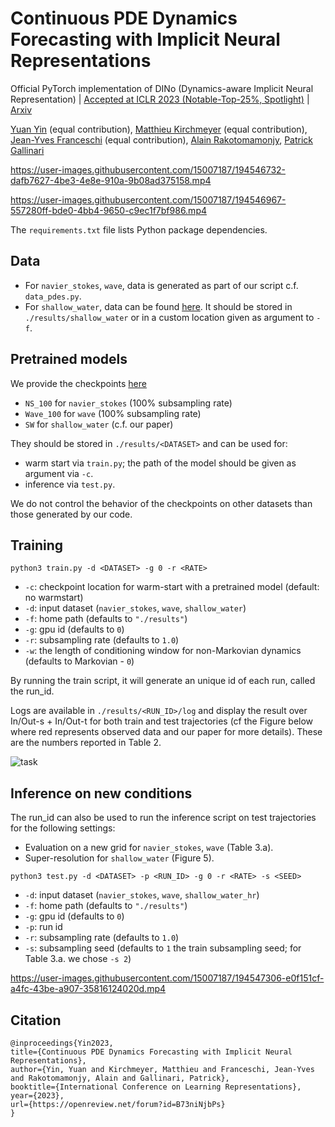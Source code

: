 # Continuous PDE Dynamics Forecasting with Implicit Neural Representations

Official PyTorch implementation of DINo (Dynamics-aware Implicit Neural Representation) | [Accepted at ICLR 2023 (Notable-Top-25%, Spotlight)](https://openreview.net/forum?id=B73niNjbPs) | [Arxiv](https://arxiv.org/abs/2209.14855) 

[Yuan Yin](https://yuan-yin.github.io/) (equal contribution), [Matthieu Kirchmeyer](https://mkirchmeyer.github.io/) (equal contribution), [Jean-Yves Franceschi](https://jyfranceschi.fr) (equal contribution), [Alain Rakotomamonjy](http://asi.insa-rouen.fr/enseignants/~arakoto/), [Patrick Gallinari](http://www-connex.lip6.fr/~gallinar/gallinari/pmwiki.php)

https://user-images.githubusercontent.com/15007187/194546732-dafb7627-4be3-4e8e-910a-9b08ad375158.mp4

https://user-images.githubusercontent.com/15007187/194546967-557280ff-bde0-4bb4-9650-c9ec1f7bf986.mp4

The `requirements.txt` file lists Python package dependencies.

## Data 

* For `navier_stokes`, `wave`, data is generated as part of our script c.f. `data_pdes.py`.
* For `shallow_water`, data can be found [here](https://doi.org/10.6084/m9.figshare.21298179).
It should be stored in `./results/shallow_water` or in a custom location given as argument to `-f`.

## Pretrained models

We provide the checkpoints [here](https://doi.org/10.6084/m9.figshare.21298251) 
* `NS_100` for `navier_stokes` (100% subsampling rate)
* `Wave_100` for `wave` (100% subsampling rate)
* `SW` for `shallow_water` (c.f. our paper)

They should be stored in `./results/<DATASET>` and can be used for:
* warm start via `train.py`; the path of the model should be given as argument via `-c`. 
* inference via `test.py`.

We do not control the behavior of the checkpoints on other datasets than those generated by our code.

## Training

```
python3 train.py -d <DATASET> -g 0 -r <RATE>
```

* `-c`: checkpoint location for warm-start with a pretrained model (default: no warmstart)
* `-d`: input dataset (`navier_stokes`, `wave`, `shallow_water`)
* `-f`: home path (defaults to `"./results"`)
* `-g`: gpu id (defaults to `0`)
* `-r`: subsampling rate (defaults to `1.0`)
* `-w`: the length of conditioning window for non-Markovian dynamics (defaults to Markovian - `0`)

By running the train script, it will generate an unique id of each run, called the run_id.

Logs are available in `./results/<RUN_ID>/log` and display the result over In/Out-s + In/Out-t for both train and test trajectories (cf the Figure below where red represents observed data and our paper for more details). 
These are the numbers reported in Table 2.

![task](https://user-images.githubusercontent.com/15007187/215505653-843c1b0e-f7e1-41ce-819b-a16aec1d09d5.png)

## Inference on new conditions

The run_id can also be used to run the inference script on test trajectories for the following settings:
* Evaluation on a new grid for `navier_stokes`, `wave` (Table 3.a).
* Super-resolution for `shallow_water` (Figure 5).

```
python3 test.py -d <DATASET> -p <RUN_ID> -g 0 -r <RATE> -s <SEED>
```

* `-d`: input dataset (`navier_stokes`, `wave`, `shallow_water_hr`)
* `-f`: home path (defaults to `"./results"`)
* `-g`: gpu id (defaults to `0`)
* `-p`: run id
* `-r`: subsampling rate (defaults to `1.0`)
* `-s`: subsampling seed (defaults to `1` the train subsampling seed; for Table 3.a. we chose `-s 2`)

https://user-images.githubusercontent.com/15007187/194547306-e0f151cf-a4fc-43be-a907-35816124020d.mp4

## Citation

```
@inproceedings{Yin2023,
title={Continuous PDE Dynamics Forecasting with Implicit Neural Representations},
author={Yin, Yuan and Kirchmeyer, Matthieu and Franceschi, Jean-Yves and Rakotomamonjy, Alain and Gallinari, Patrick},
booktitle={International Conference on Learning Representations},
year={2023},
url={https://openreview.net/forum?id=B73niNjbPs}
}
```
